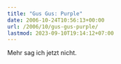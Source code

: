 ```yaml
---
title: "Gus Gus: Purple"
date: 2006-10-24T10:56:13+00:00
url: /2006/10/gus-gus-purple/
lastmod: 2023-09-10T19:14:12+07:00
---
```

Mehr sag ich jetzt nicht.
